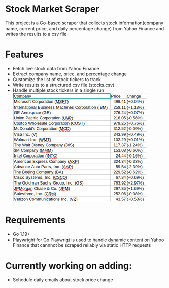 # Stock Market Scraper
This project is a Go-based scraper that collects stock information(company name, current price, and daily percentage change) from Yahoo Finance and writes the results to a csv file.

# Features
- Fetch live stock data from Yahoo Finance
- Extract company name, price, and percentage change
- Customize the list of stock tickers to track
- Write results to a structured csv file (stocks.csv)
- Handle multiple stock tickers in a single run
![Stock price screenshot](examples/example_csv.png)

# Requirements
- Go 1.19+
- Playwright for Go
Playwrigt is used to handle dynamic content on Yahoo Finance that cannnot be scraped reliably via static HTTP requests

# Currently working on adding:
- Schedule daily emails about stock price change
